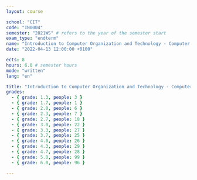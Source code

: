 ```yaml
---
layout: course

school: "CIT"
code: "IN0004"
semester: "2021WS" # refers to the year of the semester start
exam_type: "endterm"
name: "Introduction to Computer Organization and Technology - Computer Architecture"
date: "2022-04-13 12:00:00 +0100"

ects: 8
hours: 6.0 # semester hours
mode: "written"
lang: "en"

title: "Introduction to Computer Organization and Technology - Computer Architecture 2021WS Endterm"
grades:
  - { grade: 1.3, people: 3 }
  - { grade: 1.7, people: 1 }
  - { grade: 2.0, people: 6 }
  - { grade: 2.3, people: 7 }
  - { grade: 2.7, people: 18 }
  - { grade: 3.0, people: 22 }
  - { grade: 3.3, people: 27 }
  - { grade: 3.7, people: 25 }
  - { grade: 4.0, people: 26 }
  - { grade: 4.3, people: 29 }
  - { grade: 4.7, people: 28 }
  - { grade: 5.0, people: 99 }
  - { grade: 6.0, people: 96 }

---
```



